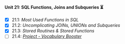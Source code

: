 #### Unit 21: SQL Functions, Joins and Subqueries :hourglass_flowing_sand:

- [X] 21.1: _Most Used Functions in SQL_
- [X] 21.2: _Uncomplicating JOINs, UNIONs and Subqueries_
- [X] 21.3: _Stored Routines & Stored Functions_
- [ ] 21.4: [_Project - Vocabulary Booster_]()
